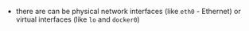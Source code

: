 -   there are can be physical network interfaces (like `eth0` - Ethernet) or virtual interfaces (like `lo` and `docker0`)